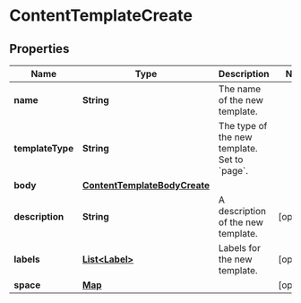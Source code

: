 # ContentTemplateCreate

## Properties
Name | Type | Description | Notes
------------ | ------------- | ------------- | -------------
**name** | **String** | The name of the new template. | 
**templateType** | **String** | The type of the new template. Set to &#x60;page&#x60;. | 
**body** | [**ContentTemplateBodyCreate**](ContentTemplateBodyCreate.md) |  | 
**description** | **String** | A description of the new template. |  [optional]
**labels** | [**List&lt;Label&gt;**](Label.md) | Labels for the new template. |  [optional]
**space** | [**Map**](Map.md) |  |  [optional]
